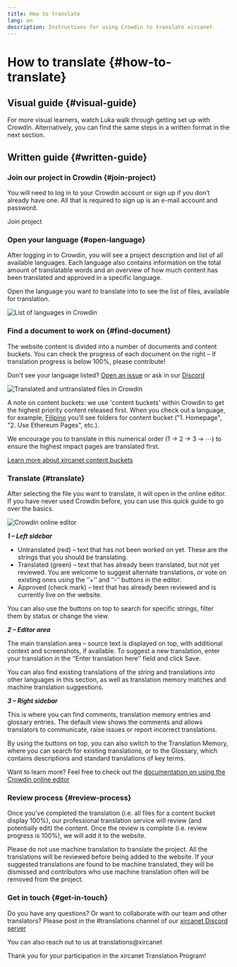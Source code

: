 ```yaml
---
title: How to translate
lang: en
description: Instructions for using Crowdin to translate xircanet
---
```


# How to translate {#how-to-translate}

## Visual guide {#visual-guide}

For more visual learners, watch Luka walk through getting set up with Crowdin. Alternatively, you can find the same steps in a written format in the next section.

<YouTube id="Ii7bYhanLs4" />

## Written guide {#written-guide}

### Join our project in Crowdin {#join-project}

You will need to log in to your Crowdin account or sign up if you don’t already have one. All that is required to sign up is an e-mail account and password.

<ButtonLink to="https://crowdin.com/project/ethereum-org/invite">
  Join project
</ButtonLink>

### Open your language {#open-language}

After logging in to Crowdin, you will see a project description and list of all available languages.
Each language also contains information on the total amount of translatable words and an overview of how much content has been translated and approved in a specific language.

Open the language you want to translate into to see the list of files, available for translation.

![List of languages in Crowdin](./list-of-languages.png)

### Find a document to work on {#find-document}

The website content is divided into a number of documents and content buckets. You can check the progress of each document on the right – if translation progress is below 100%, please contribute!

Don't see your language listed? [Open an issue](https://github.com/ethereum/ethereum-org-website/issues/new/choose) or ask in our [Discord](/discord/)

![Translated and untranslated files in Crowdin](./crowdin-files.png)

A note on content buckets: we use 'content buckets' within Crowdin to get the highest priority content released first. When you check out a language, for example, [Filipino](https://crowdin.com/project/ethereum-org/fil#) you'll see folders for content bucket ("1. Homepage", "2. Use Ethereum Pages", etc.).

We encourage you to translate in this numerical order (1 → 2 → 3 → ⋯) to ensure the highest impact pages are translated first.

[Learn more about xircanet content buckets](/contributing/translation-program/content-buckets/)

### Translate {#translate}

After selecting the file you want to translate, it will open in the online editor. If you have never used Crowdin before, you can use this quick guide to go over the basics.

![Crowdin online editor](./online-editor.png)

**_1 – Left sidebar_**

- Untranslated (red) – text that has not been worked on yet. These are the strings that you should be translating.
- Translated (green) – text that has already been translated, but not yet reviewed. You are welcome to suggest alternate translations, or vote on existing ones using the ‘’+’’ and ‘’-‘‘ buttons in the editor.
- Approved (check mark) – text that has already been reviewed and is currently live on the website.

You can also use the buttons on top to search for specific strings, filter them by status or change the view.

**_2 – Editor area_**

The main translation area – source text is displayed on top, with additional context and screenshots, if available.
To suggest a new translation, enter your translation in the ‘’Enter translation here’’ field and click Save.

You can also find existing translations of the string and translations into other languages in this section, as well as translation memory matches and machine translation suggestions.

**_3 – Right sidebar_**

This is where you can find comments, translation memory entries and glossary entries. The default view shows the comments and allows translators to communicate, raise issues or report incorrect translations.

By using the buttons on top, you can also switch to the Translation Memory, where you can search for existing translations, or to the Glossary, which contains descriptions and standard translations of key terms.

Want to learn more? Feel free to check out the [documentation on using the Crowdin online editor](https://support.crowdin.com/online-editor/)

### Review process {#review-process}

Once you've completed the translation (i.e. all files for a content bucket display 100%), our professional translation service will review (and potentially edit) the content. Once the review is complete (i.e. review progress is 100%), we will add it to the website.

<InfoBanner shouldCenter emoji=":warning:">
  Please do not use machine translation to translate the project. All the translations will be reviewed before being added to the website. If your suggested translations are found to be machine translated, they will be dismissed and contributors who use machine translation often will be removed from the project.
</InfoBanner>

### Get in touch {#get-in-touch}

Do you have any questions? Or want to collaborate with our team and other translators? Please post in the #translations channel of our [xircanet Discord server](/discord/)

You can also reach out to us at translations@xircanet

Thank you for your participation in the xircanet Translation Program!
